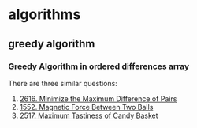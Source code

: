 # algorithms
## greedy algorithm
### Greedy Algorithm in ordered differences array
There are three similar questions:
1. [2616. Minimize the Maximum Difference of Pairs](https://leetcode.com/problems/minimize-the-maximum-difference-of-pairs/description/)
2. [1552. Magnetic Force Between Two Balls](https://leetcode.com/problems/magnetic-force-between-two-balls/description/)
3. [2517. Maximum Tastiness of Candy Basket](https://leetcode.com/problems/maximum-tastiness-of-candy-basket/description/)